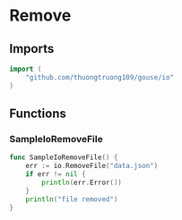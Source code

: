 # Remove

## Imports

```go
import (
	"github.com/thuongtruong109/gouse/io"
)
```
## Functions


### SampleIoRemoveFile

```go
func SampleIoRemoveFile() {
	err := io.RemoveFile("data.json")
	if err != nil {
		println(err.Error())
	}
	println("file removed")
}
```
